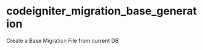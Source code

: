 codeigniter_migration_base_generation
=====================================

Create a Base Migration File from current DB
